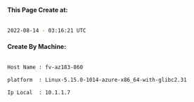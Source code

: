 
   
#### This Page Create at:

```bash

2022-08-14 - 03:16:21 UTC

```

#### Create By Machine:

```bash

Host Name : fv-az183-860

platform  : Linux-5.15.0-1014-azure-x86_64-with-glibc2.31

Ip Local  : 10.1.1.7

```

